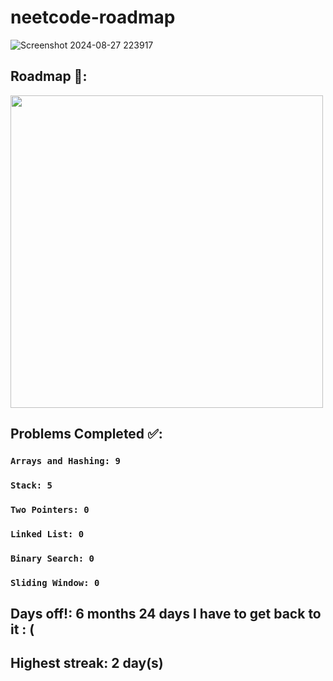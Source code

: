 # neetcode-roadmap

![Screenshot 2024-08-27 223917](https://github.com/user-attachments/assets/19eeb4ac-ce0f-4ee4-848e-b4808423c1c6)

## Roadmap 🚀:
<img width="500px" src="https://github.com/user-attachments/assets/916a986c-b94d-4909-b851-3edf4304fbc1"/>

## Problems Completed ✅:  
  ### ```Arrays and Hashing: 9```
  ### ```Stack: 5```
  ### ```Two Pointers: 0```
  ### ```Linked List: 0```
  ### ```Binary Search: 0```
  ### ```Sliding Window: 0```

## Days off!: 6 months 24 days I have to get back to it : (

## Highest streak: 2 day(s)

